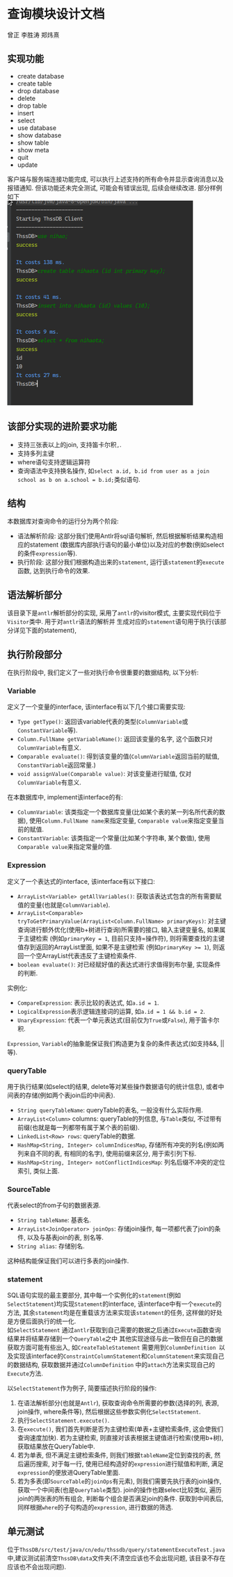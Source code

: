 # 查询模块设计文档
曾正 李胜涛 郑炜熹

## 实现功能

* create database
* create table  
* drop database
* delete
* drop table
* insert
* select
* use database
* show database
* show table
* show meta
* quit
* update

客户端与服务端连接功能完成, 可以执行上述支持的所有命令并显示查询消息以及报错通知. 但该功能还未完全测试, 可能会有错误出现, 后续会继续改进. 部分样例如下  
![展示](./客户端展示1.png)

## 该部分实现的进阶要求功能
* 支持三张表以上的join, 支持笛卡尔积`,`.
* 支持多列主键
* where语句支持逻辑运算符
* 查询语法中支持换名操作, 如`select a.id, b.id from user as a join school as b on a.school = b.id;`类似语句.

## 结构

本数据库对查询命令的运行分为两个阶段:

- 语法解析阶段: 这部分我们使用Antlr将sql语句解析, 然后根据解析结果构造相应的statement
(数据库内部执行语句的最小单位)以及对应的参数(例如select的条件`expression`等).
- 执行阶段: 这部分我们根据构造出来的`statement`, 运行该`statement`的`execute`函数, 
达到执行命令的效果.

## 语法解析部分

该目录下是`antlr`解析部分的实现, 采用了`antlr`的visitor模式, 主要实现代码位于`Visitor`类中. 用于对`antlr`语法的解析并
生成对应的`statement`语句用于执行(该部分详见下面的statement), 


## 执行阶段部分

在执行阶段中, 我们定义了一些对执行命令很重要的数据结构, 以下分析:

### Variable
定义了一个变量的interface, 该interface有以下几个接口需要实现:

- `Type getType()`: 返回该variable代表的类型(`ColumnVariable`或`ConstantVariable`等).
- `Column.FullName getVariableName()`: 返回该变量的名字, 这个函数只对`ColumnVariable`有意义.
- `Comparable evaluate()`: 得到该变量的值(`ColumnVariable`返回当前的赋值, `ConstantVariable`返回常量.)
- `void assignValue(Comparable value)`: 对该变量进行赋值, 仅对`ColumnVariable`有意义.

在本数据库中, implement该interface的有:

- `ColumnVariable`: 该类指定一个数据库变量(比如某个表的某一列名所代表的数据), 
使用`Column.FullName name`来指定变量, `Comparable value`来指定变量当前的赋值. 
- `ConstantVariable`: 该类指定一个常量(比如某个字符串, 某个数值), 
使用`Comparable value`来指定常量的值.

### Expression
定义了一个表达式的interface, 该interface有以下接口:

- `ArrayList<Variable> getAllVariables()`: 获取该表达式包含的所有需要赋值的变量(也就是`ColumnVariable`).
- `ArrayList<Comparable> tryToGetPrimaryValue(ArrayList<Column.FullName> primaryKeys)`:
对主键查询进行额外优化(使用b+树进行查询)所需要的接口, 输入主键变量名, 如果属于主键检索
(例如`primaryKey = 1`, 目前只支持=操作符), 则将需要查找的主键值存到返回的ArrayList里面, 如果不是主键检索
(例如`primaryKey >= 1`), 则返回一个空ArrayList代表违反了主键检索条件.
- `boolean evaluate()`: 对已经赋好值的表达式进行求值得到布尔量, 实现条件的判断. 

实例化:

- `CompareExpression`: 表示比较的表达式, 如`a.id = 1`.
- `LogicalExpression`表示逻辑连接词的运算, 如`a.id = 1 && b.id = 2`.
- `UnaryExpression`: 代表一个单元表达式(目前仅为`True`或`False`), 用于笛卡尔积.

`Expression`, `Variable`的抽象能保证我们构造更为复杂的条件表达式(如支持&&, ||等).

### queryTable

用于执行结果(如select的结果, delete等对某些操作数据语句的统计信息), 
或者中间表的存储(例如两个表join后的中间表). 

- `String queryTableName`: queryTable的表名, 一般没有什么实际作用.
- `ArrayList<Column>` columns: queryTable的列信息, 与`Table`类似, 不过带有前缀(也就是每一列都带有属于某个表的前缀).
- `LinkedList<Row> rows`: queryTable的数据.
- `HashMap<String, Integer> columnIndicesMap`, 存储所有冲突的列名(例如两列来自不同的表, 有相同的名字),
使用前缀来区分, 用于索引列下标.
- `HashMap<String, Integer> notConflictIndicesMap`: 列名后缀不冲突的定位索引, 类似上面.

### SourceTable

代表select的from子句的数据表源.

- `String tableName`: 基表名.
- `ArrayList<JoinOperator> joinOps`: 存储join操作, 每一项都代表了join的条件, 以及与基表join的表, 别名等.
- `String alias`: 存储别名.

这种结构能保证我们可以进行多表的join操作.


### statement
SQL语句实现的最主要部分, 其中每一个实例化的`statement`(例如`SelectStatement`)均实现`Statement`的interface, 该interface中有一个`execute`的方法,
其余`statement`均是在重载该方法来实现该`statement`的任务, 这样做的好处是方便后面执行的统一化.  
如`SelectStatement` 通过`antlr`获取到自己需要的数据之后通过`Execute`函数查询结果并将结果存储到一个`QueryTable`之中
其他实现途径与此一致但在自己的数据获取方面可能有些出入, 如`CreateTableStatement` 需要用到`ColumnDefinition
`以及实现该interface的`ConstraintColumnStatement`和`ColumnStatement`来实现自己的数据结构, 获取数据并通过`ColumnDefinition`
中的`attach`方法来实现自己的`Execute`方法.

以`SelectStatement`作为例子, 简要描述执行阶段的操作:

1. 在语法解析部分(也就是`Antlr`), 获取查询命令所需要的参数(选择的列, 表源, join操作, where条件等), 
然后根据这些参数实例化`SelectStatement`.
2. 执行`SelectStatement.execute()`.
3. 在`execute()`, 我们首先判断是否为主键检索(单表+主键检索条件, 这会使我们查询速度加快). 
若为主键检索, 则直接对该表根据主键值进行检索(使用b+树), 获取结果放在QueryTable中.
4. 若为单表, 但不满足主键检索条件, 则我们根据`tableName`定位到查找的表, 然后遍历搜索, 
对于每一行, 使用已经构造好的`expression`进行赋值和判断, 满足`expression`的便放进QueryTable里面.
5. 若为多表(即`SourceTable`的`joinOps`有元素), 则我们需要先执行表的join操作, 
获取一个中间表(也是`QueryTable`类型). join的操作也跟select比较类似, 遍历join的两张表的所有组合,
判断每个组合是否满足join的条件. 获取到中间表后, 同样根据`where`的子句构造的`expression`,
进行数据的筛选.



## 单元测试
位于`ThssDB/src/test/java/cn/edu/thssdb/query/statementExecuteTest.java`中,建议测试前清空`ThssDB\data`文件夹(不清空应该也不会出现问题,
该目录不存在应该也不会出现问题).